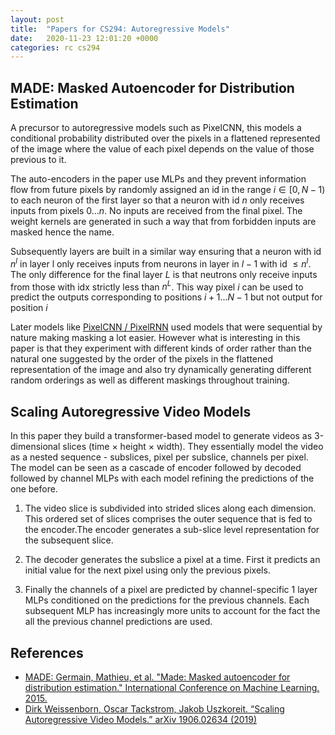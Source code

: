 ```yaml
---
layout: post
title:  "Papers for CS294: Autoregressive Models"
date:   2020-11-23 12:01:20 +0000
categories: rc cs294
---
```


## MADE: Masked Autoencoder for Distribution Estimation

A precursor to autoregressive models such as PixelCNN, this models a conditional probability distributed over the pixels in a flattened represented of the image where the value of each pixel depends on the value of those previous to it. 

The auto-encoders in the paper use MLPs and they prevent information flow from future pixels by randomly assigned an id in the range $i  \in [0, N-1)$ to each neuron of the first layer so that a neuron with id $n$ only receives inputs from pixels $0 \ldots n$. No inputs are received from the final pixel. The weight kernels are generated in such a way that from forbidden inputs are masked hence the name.  

Subsequently layers are built in a similar way ensuring that a neuron with id $n^l$ in layer l only receives inputs  from neurons in layer in $l-1$ with id $\leq n^l$. The only difference for the final layer $L$ is that neutrons only receive inputs from those with idx strictly less than $n^L$. This way pixel $i$  can be used to predict the outputs corresponding to positions $i+1 \ldots N-1$ but not output for position $i$

Later models like [PixelCNN / PixelRNN](https://arxiv.org/abs/1601.06759) used models that were sequential by nature making masking a lot easier. However what is interesting in this paper is that they experiment with different kinds of order rather than the natural one suggested by the order of the pixels in the flattened representation of the image and also try dynamically generating different random orderings as well as different maskings throughout training. 

## Scaling Autoregressive Video Models

In this paper they build a transformer-based model to generate videos as 3-dimensional slices (time $\times$ height $\times$ width). They essentially model the video as a nested sequence - subslices, pixel per subslice, channels per pixel. The model can be seen as a cascade of encoder followed by decoded followed by channel MLPs with each model refining the predictions of the one before.  

1. The video slice is subdivided into strided slices along each dimension. This ordered set of slices comprises the outer sequence that is fed to the encoder.The encoder generates a sub-slice level representation for the subsequent slice.

2. The decoder generates the subslice a pixel at a time. First it predicts an initial value for the next pixel using only the previous pixels. 

3. Finally the channels of a pixel are predicted by channel-specific 1 layer MLPs conditioned on the predictions for the previous channels. Each subsequent MLP has increasingly more units to account for the fact the all the previous channel predictions are used. 

## References

- [MADE: Germain, Mathieu, et al. "Made: Masked autoencoder for distribution estimation." International Conference on Machine Learning. 2015.](https://arxiv.org/abs/1502.03509v2)
- [Dirk Weissenborn, Oscar Tackstrom, Jakob Uszkoreit. “Scaling Autoregressive Video Models.” arXiv 1906.02634 (2019)](https://arxiv.org/abs/1906.02634)